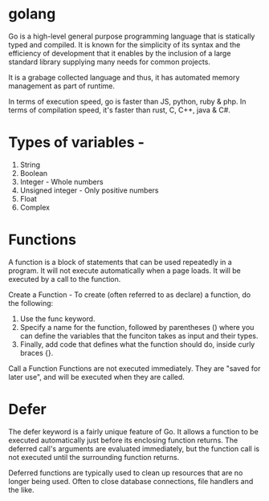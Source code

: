 # golang

Go is a high-level general purpose programming language that is statically typed and compiled. It is known for the simplicity of its syntax and the efficiency of development that it enables by the inclusion of a large standard library supplying many needs for common projects.

It is a grabage collected language and thus, it has automated memory management as part of runtime.

In terms of execution speed, go is faster than JS, python, ruby & php. In terms of compilation speed, it's faster than rust, C, C++, java & C#.

# Types of variables - 
1. String
2. Boolean
3. Integer - Whole numbers
4. Unsigned integer - Only positive numbers
5. Float
6. Complex

# Functions

A function is a block of statements that can be used repeatedly in a program. It will not execute automatically when a page loads. It will be executed by a call to the function.

Create a Function - To create (often referred to as declare) a function, do the following:

1. Use the func keyword.
2. Specify a name for the function, followed by parentheses () where you can define the variables that the funciton takes as input and their types.
3. Finally, add code that defines what the function should do, inside curly braces {}.

Call a Function
Functions are not executed immediately. They are "saved for later use", and will be executed when they are called.

# Defer 

The defer keyword is a fairly unique feature of Go. It allows a function to be executed automatically just before its enclosing function returns. The deferred call's arguments are evaluated immediately, but the function call is not executed until the surrounding function returns.

Deferred functions are typically used to clean up resources that are no longer being used. Often to close database connections, file handlers and the like.